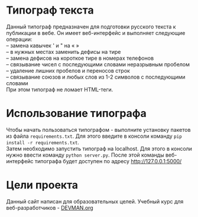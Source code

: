 # Типограф текста

Данный типограф предназначен для подготовки русского текста к публикации в вебе. Он имеет веб-интерфейс и выполняет следующие операции:  
– замена кавычек ' и " на « »   
– в нужных местах заменить дефисы на тире   
– замена дефисов на короткое тире в номерах телефонов   
– связывание чисел с последующими словами неразрывным пробелом   
– удаление лишних пробелов и переносов строк   
– связывание союзов и любых слов из 1-2 символов с последующими словами  
При этом типограф не ломает HTML-теги.

# Использование типографа
Чтобы начать пользоваться типографом - выполните установку пакетов из файла `requirements.txt`. Для этого введите в консоли команду `pip install -r requirements.txt`.  
Затем необходимо запустить типограф на localhost. Для этого в консоли нужно ввести команду `python server.py`. После этой команды веб-интерфейс типографа будет доступен по адресу http://127.0.0.1:5000/
# Цели проекта

Данный сайт написан для образовательных целей. Учебный курс для веб-разработчиков - [DEVMAN.org](https://devman.org)
